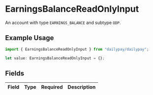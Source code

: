 # EarningsBalanceReadOnlyInput

An account with type `EARNINGS_BALANCE` and subtype `ODP`.

## Example Usage

```typescript
import { EarningsBalanceReadOnlyInput } from "dailypay/dailypay";

let value: EarningsBalanceReadOnlyInput = {};
```

## Fields

| Field       | Type        | Required    | Description |
| ----------- | ----------- | ----------- | ----------- |